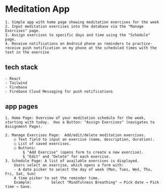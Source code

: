 # Meditation App

    1. Simple app with home page showing meditation exercises for the week 
	2. Input meditation exercises into the database via the "Manage Exercises" page.
	3. Assign exercises to specific days and time using the "Schedule" page.
	4. Receive notifications on Android phone as reminders to practice- receive push notification on my phone at the scheduled times with the text in the exercise

## tech stack

	- React
	- Tailwind
	- Firebase 
    - Firebase Cloud Messaging for push notifications

## app pages

    1. Home Page: Overview of your meditation schedule for the week, starting with today.  Has a Button: "Assign Exercises" (navigates to Assignment Page).

    2. Manage Exercises Page:  Add/edit/delete meditation exercises.
        ○ Text field to input an exercise (name, description, duration).
        ○ List of saved exercises.
        ○ Buttons:
            § "Add Exercise" (opens form to create a new exercise).
            § "Edit" and "Delete" for each exercise.
    3. Schedule Page: A list of available exercises is displayed.
        Users select an exercise, which opens a form with:
        - A date picker to select the day of week (Mon, Tues, Wed, Thu, Fri, Sat, Sun)
        A time picker to set the reminder time.
        Example:         Select "Mindfulness Breathing" → Pick date → Pick time → Save.